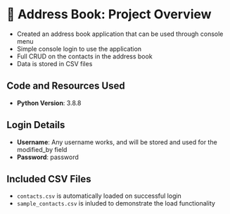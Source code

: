 # :book: Address Book: Project Overview

* Created an address book application that can be used through console menu
* Simple console login to use the application
* Full CRUD on the contacts in the address book
* Data is stored in CSV files

## Code and Resources Used
* **Python Version**: 3.8.8

## Login Details

* **Username**: Any username works, and will be stored and used for the modified_by field
* **Password**: password

## Included CSV Files
* `contacts.csv` is automatically loaded on successful login
* `sample_contacts.csv` is inluded to demonstrate the load functionality
